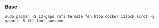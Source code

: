 ### Base
```
sudo pacman -S i3-gaps rofi termite feh htop docker i3lock scrot -y
yaourt -S ttf-font-awesome
```
